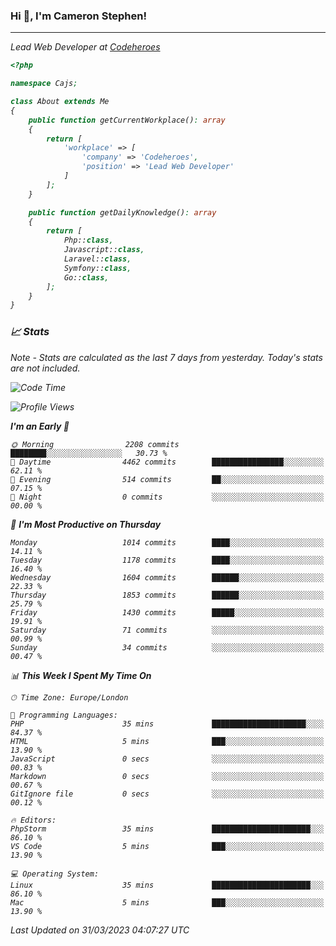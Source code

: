 ### Hi 👋, I'm Cameron Stephen!
<hr>
<p><em>Lead Web Developer at <a href="https://codeheroes.co.uk">Codeheroes</a></p>


```php
<?php

namespace Cajs;

class About extends Me
{
    public function getCurrentWorkplace(): array
    {
        return [
            'workplace' => [
                'company' => 'Codeheroes',
                'position' => 'Lead Web Developer'
            ]
        ];
    }

    public function getDailyKnowledge(): array
    {
        return [
            Php::class,
            Javascript::class,
            Laravel::class,
            Symfony::class,
            Go::class,
        ];
    }
}
```

### 📈 Stats
<p><em>Note - Stats are calculated as the last 7 days from yesterday. Today's stats are not included.</em></p>


<!--START_SECTION:waka-->
![Code Time](http://img.shields.io/badge/Code%20Time-3%2C261%20hrs%205%20mins-blue)

![Profile Views](http://img.shields.io/badge/Profile%20Views-3-blue)

**I'm an Early 🐤** 

```text
🌞 Morning                2208 commits        ████████░░░░░░░░░░░░░░░░░   30.73 % 
🌆 Daytime                4462 commits        ████████████████░░░░░░░░░   62.11 % 
🌃 Evening                514 commits         ██░░░░░░░░░░░░░░░░░░░░░░░   07.15 % 
🌙 Night                  0 commits           ░░░░░░░░░░░░░░░░░░░░░░░░░   00.00 % 
```
📅 **I'm Most Productive on Thursday** 

```text
Monday                   1014 commits        ████░░░░░░░░░░░░░░░░░░░░░   14.11 % 
Tuesday                  1178 commits        ████░░░░░░░░░░░░░░░░░░░░░   16.40 % 
Wednesday                1604 commits        ██████░░░░░░░░░░░░░░░░░░░   22.33 % 
Thursday                 1853 commits        ██████░░░░░░░░░░░░░░░░░░░   25.79 % 
Friday                   1430 commits        █████░░░░░░░░░░░░░░░░░░░░   19.91 % 
Saturday                 71 commits          ░░░░░░░░░░░░░░░░░░░░░░░░░   00.99 % 
Sunday                   34 commits          ░░░░░░░░░░░░░░░░░░░░░░░░░   00.47 % 
```


📊 **This Week I Spent My Time On** 

```text
🕑︎ Time Zone: Europe/London

💬 Programming Languages: 
PHP                      35 mins             █████████████████████░░░░   84.37 % 
HTML                     5 mins              ███░░░░░░░░░░░░░░░░░░░░░░   13.90 % 
JavaScript               0 secs              ░░░░░░░░░░░░░░░░░░░░░░░░░   00.83 % 
Markdown                 0 secs              ░░░░░░░░░░░░░░░░░░░░░░░░░   00.67 % 
GitIgnore file           0 secs              ░░░░░░░░░░░░░░░░░░░░░░░░░   00.12 % 

🔥 Editors: 
PhpStorm                 35 mins             ██████████████████████░░░   86.10 % 
VS Code                  5 mins              ███░░░░░░░░░░░░░░░░░░░░░░   13.90 % 

💻 Operating System: 
Linux                    35 mins             ██████████████████████░░░   86.10 % 
Mac                      5 mins              ███░░░░░░░░░░░░░░░░░░░░░░   13.90 % 
```


 Last Updated on 31/03/2023 04:07:27 UTC
<!--END_SECTION:waka-->
